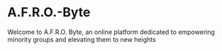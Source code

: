 # A.F.R.O.-Byte
Welcome to A.F.R.O. Byte, an online platform dedicated to empowering minority groups and elevating them to new heights
